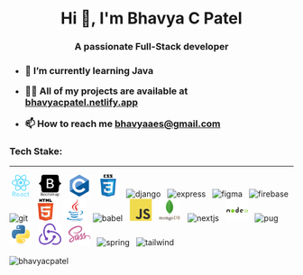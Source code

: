 <h1 align="center">Hi 👋, I'm Bhavya C Patel</h1>
<h3 align="center">A passionate Full-Stack developer <h3>

- 🌱 I’m currently learning **Java**

- 👨‍💻 All of my projects are available at [bhavyacpatel.netlify.app](bhavyacpatel.netlify.app)

- 📫 How to reach me **bhavyaaes@gmail.com**

<h3 align="left">Tech Stake:</h3>
<hr>
<p align="left"> 
  <img src="https://raw.githubusercontent.com/devicons/devicon/master/icons/react/react-original-wordmark.svg" alt="react" width="40" height="40"/> &nbsp; 
  <img src="https://raw.githubusercontent.com/devicons/devicon/master/icons/bootstrap/bootstrap-plain-wordmark.svg" alt="bootstrap" width="40" height="40"/> &nbsp;
  <img src="https://raw.githubusercontent.com/devicons/devicon/master/icons/c/c-original.svg" alt="c" width="40" height="40"/>  &nbsp;
  <img src="https://raw.githubusercontent.com/devicons/devicon/master/icons/css3/css3-original-wordmark.svg" alt="css3" width="40" height="40"/> &nbsp;
  <img src="https://cdn.worldvectorlogo.com/logos/django.svg" alt="django" width="40" height="40"/>  &nbsp;
  <img src="https://cdn.jsdelivr.net/gh/devicons/devicon/icons/express/express-original-wordmark.svg" alt="express" width="40" height="40"/> &nbsp;
  <img src="https://www.vectorlogo.zone/logos/figma/figma-icon.svg" alt="figma" width="40" height="40"/> &nbsp;
  <img src="https://www.vectorlogo.zone/logos/firebase/firebase-icon.svg" alt="firebase" width="40" height="40"/> &nbsp;
  <img src="https://www.vectorlogo.zone/logos/git-scm/git-scm-icon.svg" alt="git" width="40" height="40"/>  &nbsp;
  <img src="https://raw.githubusercontent.com/devicons/devicon/master/icons/html5/html5-original-wordmark.svg" alt="html5" width="40" height="40"/>  &nbsp;
  <img src="https://raw.githubusercontent.com/devicons/devicon/master/icons/java/java-original.svg" alt="java" width="40" height="40"/> &nbsp;
  <img src="https://www.vectorlogo.zone/logos/babeljs/babeljs-icon.svg" alt="babel" width="40" height="40"/> &nbsp;
  <img src="https://raw.githubusercontent.com/devicons/devicon/master/icons/javascript/javascript-original.svg" alt="javascript" width="40" height="40"/> &nbsp;
  <img src="https://raw.githubusercontent.com/devicons/devicon/master/icons/mongodb/mongodb-original-wordmark.svg" alt="mongodb" width="40" height="40"/> &nbsp;
  <img src="https://cdn.worldvectorlogo.com/logos/nextjs-2.svg" alt="nextjs" width="40" height="40"/> &nbsp;
  <img src="https://raw.githubusercontent.com/devicons/devicon/master/icons/nodejs/nodejs-original-wordmark.svg" alt="nodejs" width="40" height="40"/>  &nbsp;
  <img src="https://cdn.worldvectorlogo.com/logos/pug.svg" alt="pug" width="40" height="40"/>  &nbsp;
  <img src="https://raw.githubusercontent.com/devicons/devicon/master/icons/python/python-original.svg" alt="python" width="40" height="40"/> &nbsp;
  <img src="https://raw.githubusercontent.com/devicons/devicon/master/icons/redux/redux-original.svg" alt="redux" width="40" height="40"/>  &nbsp;
  <img src="https://raw.githubusercontent.com/devicons/devicon/master/icons/sass/sass-original.svg" alt="sass" width="40" height="40"/> &nbsp;
  <img src="https://www.vectorlogo.zone/logos/springio/springio-icon.svg" alt="spring" width="40" height="40"/> &nbsp;
  <img src="https://www.vectorlogo.zone/logos/tailwindcss/tailwindcss-icon.svg" alt="tailwind" width="40" height="40"/> &nbsp;
</p>
<p><img align="center" src="https://github-readme-stats.vercel.app/api/top-langs?username=bhavyacpatel&show_icons=true&locale=en&layout=compact&theme=radical" alt="bhavyacpatel" /></p>
